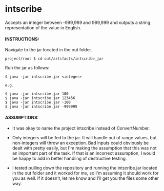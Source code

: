 # intscribe
Accepts an integer between -999,999 and 999,999 and outputs a string representation of the value in English.

#### INSTRUCTIONS:
Navigate to the jar located in the out folder.

```sbtshell
project/root $ cd out/artifacts/intscribe_jar
```

Run the jar as follows:
```sbtshell
$ java -jar intscribe.jar <integer>

e.g.

$ java -jar intscribe.jar 100
$ java -jar intscribe.jar 123456
$ java -jar intscribe.jar -100
$ java -jar intscribe.jar -999999
```

#### ASSUMPTIONS:
- It was okay to name the project intscribe instead of ConvertNumber.

- Only integers will be fed to the jar. It will handle out of range values, but non-integers will throw an exception. Bad inputs could obviously be dealt with pretty easily, but I'm making the assumption that this was not an important part of the task. If that is an incorrect assumption, I would be happy to add in better handling of destructive testing.

- I tested pulling down the repository and running the intscribe.jar located in the out folder and it worked for me, so I'm assuming it should work for you as well. If it doesn't, let me know and I'll get you the files some other way.
